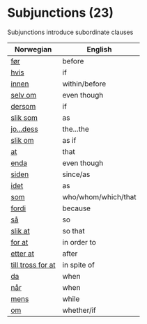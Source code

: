 # Subjunctions (23)

Subjunctions introduce subordinate clauses

| Norwegian | English |
| --- | --- |
| [før](https://www.ordnett.no/search?language=no&phrase=før) | before |
| [hvis](https://www.ordnett.no/search?language=no&phrase=hvis) | if |
| [innen](https://www.ordnett.no/search?language=no&phrase=innen) | within/before |
| [selv om](https://www.ordnett.no/search?language=no&phrase=selv%20om) | even though |
| [dersom](https://www.ordnett.no/search?language=no&phrase=dersom) | if |
| [slik som](https://www.ordnett.no/search?language=no&phrase=slik%20som) | as |
| [jo...dess](https://www.ordnett.no/search?language=no&phrase=jo...dess) | the...the |
| [slik om](https://www.ordnett.no/search?language=no&phrase=slik%20om) | as if |
| [at](https://www.ordnett.no/search?language=no&phrase=at) | that |
| [enda](https://www.ordnett.no/search?language=no&phrase=enda) | even though |
| [siden](https://www.ordnett.no/search?language=no&phrase=siden) | since/as |
| [idet](https://www.ordnett.no/search?language=no&phrase=idet) | as |
| [som](https://www.ordnett.no/search?language=no&phrase=som) | who/whom/which/that |
| [fordi](https://www.ordnett.no/search?language=no&phrase=fordi) | because |
| [så](https://www.ordnett.no/search?language=no&phrase=så) | so |
| [slik at](https://www.ordnett.no/search?language=no&phrase=slik%20at) | so that |
| [for at](https://www.ordnett.no/search?language=no&phrase=for%20at) | in order to |
| [etter at](https://www.ordnett.no/search?language=no&phrase=etter%20at) | after |
| [till tross for at](https://www.ordnett.no/search?language=no&phrase=till%20tross%20for%20at) | in spite of |
| [da](https://www.ordnett.no/search?language=no&phrase=da) | when |
| [når](https://www.ordnett.no/search?language=no&phrase=når) | when |
| [mens](https://www.ordnett.no/search?language=no&phrase=mens) | while |
| [om](https://www.ordnett.no/search?language=no&phrase=om) | whether/if |


